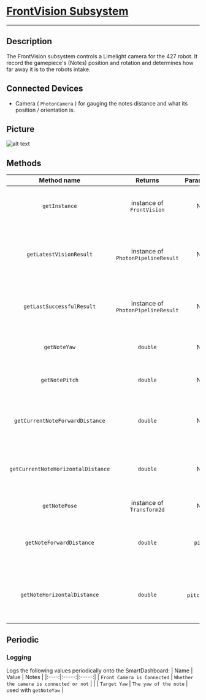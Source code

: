 # [FrontVision Subsystem](https://github.com/RoboLancers/FRC427-Main-2024/blob/main/src/main/java/frc/robot/subsystems/vision/FrontVision.java)

---

## Description

The FrontVision subsystem controls a Limelight camera for the 427 robot. It record the gamepiece's (Notes) position and rotation and determines how far away it is to the robots intake.

## Connected Devices

- Camera ( `PhotonCamera` ) for gauging the notes distance and what its position / orientation is.

## Picture

![alt text](https://cdn.andymark.com/product_images/limelight-3/63ceb4499a4720101863db46/zoom.jpg?c=1674490953 "Limelight")

## Methods

|Method name |Returns     |Parameters  |Description |
|:----------:|:----------:|:----------:|:----------:|
| `getInstance` | instance of `FrontVision` | N/A | creates a new version of the FrontVision |
| `getLatestVisionResult` | instance of `PhotonPipelineResult` | N/A | Relays the latest results of the vision from the Photon Camera |
| `getLastSuccessfulResult` | instance of `PhotonPipelineResult` | N/A | Relays the last successful of the Photon Camera |
| `getNoteYaw` | `double` | N/A | Gives the yaw needed to get the note |
| `getNotePitch` | `double` | N/A | Gives the pitch needed to get the note |
| `getCurrentNoteForwardDistance` | `double` | N/A | Gives the forward distance needed to reach the note |
| `getCurrentNoteHorizontalDistance` | `double` | N/A | Gives the horizontal distance needed to reach the note |
| `getNotePose` | instance of `Transform2d` | N/A | Gives the position of the note |
| `getNoteForwardDistance` | `double` | `pitch` | Calculates the forward distance needed to reach the note |
| `getNoteHorizontalDistance` | `double` | `pitch` , `yaw` | Calculates the horizontal distance needed to reach the note |

## Periodic

### Logging
Logs the following values periodically onto the SmartDashboard:
| Name | Value | Notes |
|:----:|:-----:|:-----:|
| `Front Camera is Connected` | `Whether the camera is connected or not` |  |
| `Target Yaw` | `The yaw of the note` | used with `getNoteYaw` |
